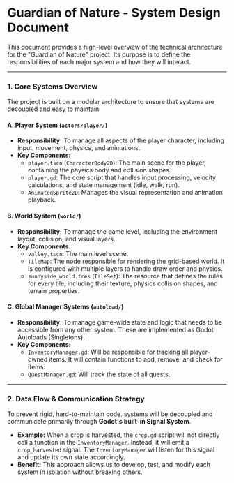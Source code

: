 # Guardian of Nature - System Design Document

This document provides a high-level overview of the technical architecture for the "Guardian of Nature" project. Its purpose is to define the responsibilities of each major system and how they will interact.

---

### 1. Core Systems Overview

The project is built on a modular architecture to ensure that systems are decoupled and easy to maintain.

#### **A. Player System (`actors/player/`)**

*   **Responsibility:** To manage all aspects of the player character, including input, movement, physics, and animations.
*   **Key Components:**
    *   `player.tscn` (`CharacterBody2D`): The main scene for the player, containing the physics body and collision shapes.
    *   `player.gd`: The core script that handles input processing, velocity calculations, and state management (idle, walk, run).
    *   `AnimatedSprite2D`: Manages the visual representation and animation playback.

#### **B. World System (`world/`)**

*   **Responsibility:** To manage the game level, including the environment layout, collision, and visual layers.
*   **Key Components:**
    *   `valley.tscn`: The main level scene.
    *   `TileMap`: The node responsible for rendering the grid-based world. It is configured with multiple layers to handle draw order and physics.
    *   `sunnyside_world.tres` (`TileSet`): The resource that defines the rules for every tile, including their texture, physics collision shapes, and terrain properties.

#### **C. Global Manager Systems (`autoload/`)**

*   **Responsibility:** To manage game-wide state and logic that needs to be accessible from any other system. These are implemented as Godot Autoloads (Singletons).
*   **Key Components:**
    *   `InventoryManager.gd`: Will be responsible for tracking all player-owned items. It will contain functions to add, remove, and check for items.
    *   `QuestManager.gd`: Will track the state of all quests.

---

### 2. Data Flow & Communication Strategy

To prevent rigid, hard-to-maintain code, systems will be decoupled and communicate primarily through **Godot's built-in Signal System**.

*   **Example:** When a crop is harvested, the `crop.gd` script will not directly call a function in the `InventoryManager`. Instead, it will emit a `crop_harvested` signal. The `InventoryManager` will listen for this signal and update its own state accordingly.
*   **Benefit:** This approach allows us to develop, test, and modify each system in isolation without breaking others.